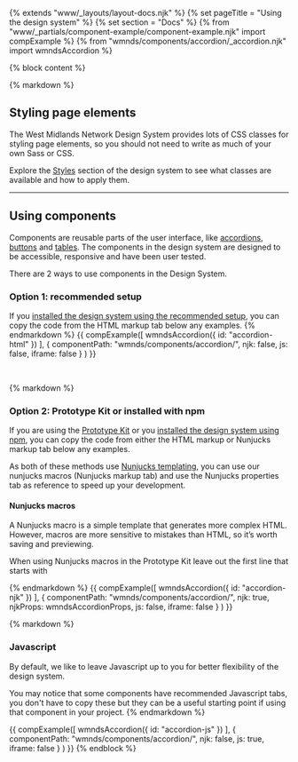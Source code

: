 {% extends "www/_layouts/layout-docs.njk" %}
{% set pageTitle = "Using the design system" %}
{% set section = "Docs" %}
{% from "www/_partials/component-example/component-example.njk" import compExample %}
{% from "wmnds/components/accordion/_accordion.njk" import wmndsAccordion %}

{% block content %}

{% markdown %}

## Styling page elements

The West Midlands Network Design System provides lots of CSS classes for styling page elements, so you should not need to write as much of your own Sass or CSS.

Explore the [Styles](/styles/) section of the design system to see what classes are available and how to apply them.

---

## Using components

Components are reusable parts of the user interface, like [accordions](/components/accordion/), [buttons](/components/buttons/) and [tables](/components/table/). The components in the design system are designed to be accessible, responsive and have been user tested.

There are 2 ways to use components in the Design System.

### Option 1: recommended setup

If you [installed the design system using the recommended setup](/docs/get-started/production/#option-1-include-compiled-files-recommended), you can copy the code from the HTML markup tab below any examples.
{% endmarkdown %}
{{
  compExample([
      wmndsAccordion({
        id: "accordion-html"
      })
    ], {
      componentPath: "wmnds/components/accordion/",
      njk: false,
      js: false,
      iframe: false
    }
  )
}}

<br/>

{% markdown %}

### Option 2: Prototype Kit or installed with npm

If you are using the [Prototype Kit](/docs/get-started/prototyping/) or you [installed the design system using npm](/docs/get-started/production/#option-2-install-using-npm), you can copy the code from either the HTML markup or Nunjucks markup tab below any examples.

As both of these methods use <a href="https://mozilla.github.io/nunjucks/templating.html" target="_blank" class="wmnds-link">Nunjucks templating</a>, you can use our nunjucks macros (Nunjucks markup tab) and use the Nunjucks properties tab as reference to speed up your development.

#### Nunjucks macros

A Nunjucks macro is a simple template that generates more complex HTML. However, macros are more sensitive to mistakes than HTML, so it’s worth saving and previewing.

When using Nunjucks macros in the Prototype Kit leave out the first line that starts with

{% endmarkdown %}
{{
  compExample([
      wmndsAccordion({
        id: "accordion-njk"
      })
    ], {
      componentPath: "wmnds/components/accordion/",
      njk: true,
      njkProps: wmndsAccordionProps,
      js: false,
      iframe: false
    }
  )
}}
<br/>

{% markdown %}

### Javascript

By default, we like to leave Javascript up to you for better flexibility of the design system.

You may notice that some components have recommended Javascript tabs, you don't have to copy these but they can be a useful starting point if using that component in your project.
{% endmarkdown %}

{{
  compExample([
      wmndsAccordion({
        id: "accordion-js"
      })
    ], {
      componentPath: "wmnds/components/accordion/",
      njk: false,
      js: true,
      iframe: false
    }
  )
}}
{% endblock %}
